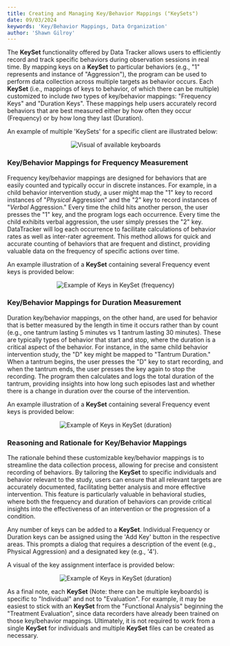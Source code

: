 ```yaml
---
title: Creating and Managing Key/Behavior Mappings ("KeySets")
date: 09/03/2024
keywords: 'Key/Behavior Mappings, Data Organization'
author: 'Shawn Gilroy'
---
```


The **KeySet** functionality offered by Data Tracker allows users to efficiently record and track specific behaviors during observation sessions in real time. By mapping keys on a **KeySet** to particular behaviors (e.g., "1" represents and instance of "Aggression"), the program can be used to perform data collection across multiple targets as behavior occurs. Each **KeySet** (i.e., mappings of keys to behavior, of which there can be multiple) customized to include _two_ types of key/behavior mappings: "Frequency Keys" and "Duration Keys". These mappings help users accurately record behaviors that are best measured either by how often they occur (Frequency) or by how long they last (Duration).

An example of multiple 'KeySets' for a specific client are illustrated below:

<div align="center" width="100%">
    <img src="/docs/keyboards_ui.png" alt="Visual of available keyboards"/>
</div>

### Key/Behavior Mappings for Frequency Measurement

Frequency key/behavior mappings are designed for behaviors that are easily counted and typically occur in discrete instances. For example, in a child behavior intervention study, a user might map the "1" key to record instances of "_Physical_ Aggression" and the "2" key to record instances of "_Verbal_ Aggression." Every time the child hits another person, the user presses the "1" key, and the program logs each occurrence. Every time the child exhibits verbal aggression, the user simply presses the "2" key. DataTracker will log each occurrence to facilitate calculations of behavior rates as well as inter-rater agreement. This method allows for quick and accurate counting of behaviors that are frequent and distinct, providing valuable data on the frequency of specific actions over time.

An example illustration of a **KeySet** containing several Frequency event keys is provided below:

<div align="center" width="100%">
    <img src="/docs/keys_frequency.png" alt="Example of Keys in KeySet (frequency)"/>
</div>

### Key/Behavior Mappings for Duration Measurement

Duration key/behavior mappings, on the other hand, are used for behavior that is better measured by the length in time it occurs rather than by count (e.g., one tantrum lasting 5 minutes vs 1 tantrum lasting 30 minutes). These are typically types of behavior that start and stop, where the duration is a critical aspect of the behavior. For instance, in the same child behavior intervention study, the "D" key might be mapped to "Tantrum Duration." When a tantrum begins, the user presses the "D" key to start recording, and when the tantrum ends, the user presses the key again to stop the recording. The program then calculates and logs the total duration of the tantrum, providing insights into how long such episodes last and whether there is a change in duration over the course of the intervention.

An example illustration of a **KeySet** containing several Frequency event keys is provided below:

<div align="center" width="100%">
    <img src="/docs/keys_duration.png" alt="Example of Keys in KeySet (duration)"/>
</div>

### Reasoning and Rationale for Key/Behavior Mappings

The rationale behind these customizable key/behavior mappings is to streamline the data collection process, allowing for precise and consistent recording of behaviors. By tailoring the **KeySet** to specific individuals and behavior relevant to the study, users can ensure that all relevant targets are accurately documented, facilitating better analysis and more effective intervention. This feature is particularly valuable in behavioral studies, where both the frequency and duration of behaviors can provide critical insights into the effectiveness of an intervention or the progression of a condition.

Any number of keys can be added to a **KeySet**. Individual Frequency or Duration keys can be assigned using the 'Add Key' button in the respective areas. This prompts a dialog that requires a description of the event (e.g., Physical Aggression) and a designated key (e.g., '4').

A visual of the key assignment interface is provided below:

<div align="center" width="100%">
    <img src="/docs/keys_dialog.png" alt="Example of Keys in KeySet (duration)"/>
</div>

As a final note, each **KeySet** (Note: there can be multiple keyboards) is specific to "Individual" and not to "Evaluation". For example, it may be easiest to stick with an **KeySet** from the "Functional Analysis" beginning the "Treatment Evaluation", since data recorders have already been trained on those key/behavior mappings. Ultimately, it is not required to work from a single **KeySet** for individuals and multiple **KeySet** files can be created as necessary.
